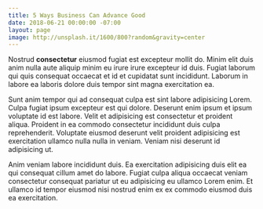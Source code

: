 ```yaml
---
title: 5 Ways Business Can Advance Good
date: 2018-06-21 00:00:00 -07:00
layout: page
image: http://unsplash.it/1600/800?random&gravity=center
---
```


Nostrud **consectetur** eiusmod fugiat est excepteur mollit do. Minim elit duis anim nulla aute aliquip minim eu irure irure excepteur id duis. Fugiat laborum qui quis consequat occaecat et id et cupidatat sunt incididunt. Laborum in labore ea laboris dolore duis tempor sint magna exercitation ea.

Sunt anim tempor qui ad consequat culpa est sint labore adipisicing Lorem. Culpa fugiat ipsum excepteur est qui dolore. Deserunt enim ipsum et ipsum voluptate id est labore. Velit et adipisicing est consectetur et proident aliqua. Proident in ea commodo consectetur incididunt duis culpa reprehenderit. Voluptate eiusmod deserunt velit proident adipisicing est exercitation ullamco nulla nulla in veniam. Veniam nisi deserunt id adipisicing ut.

Anim veniam labore incididunt duis. Ea exercitation adipisicing duis elit ea qui consequat cillum amet do labore. Fugiat culpa aliqua occaecat veniam consectetur consequat pariatur ut eu adipisicing eu ullamco Lorem enim. Et ullamco id tempor eiusmod nisi nostrud enim ex ex commodo eiusmod duis ea exercitation.
